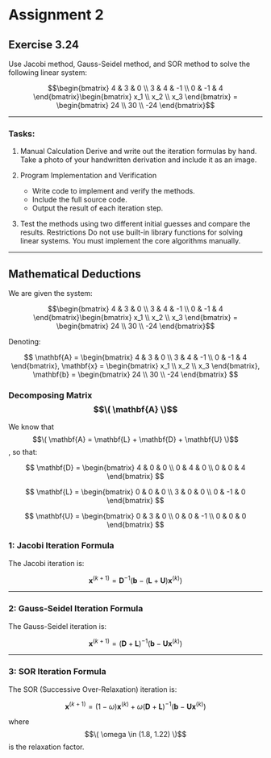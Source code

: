 # Assignment 2

## Exercise 3.24

Use Jacobi method, Gauss-Seidel method, and SOR method to solve the following linear system:

$$\begin{bmatrix}
4 & 3 & 0 \\
3 & 4 & -1 \\
0 & -1 & 4
\end{bmatrix}\begin{bmatrix}
x_1 \\ x_2 \\ x_3
\end{bmatrix} = \begin{bmatrix}
24 \\ 30 \\ -24
\end{bmatrix}$$

---

### Tasks:

1. Manual Calculation
   Derive and write out the iteration formulas by hand. Take a photo of your handwritten derivation and include it as an image.

2. Program Implementation and Verification
   - Write code to implement and verify the methods.
   - Include the full source code.
   - Output the result of each iteration step.

1. Test the methods using two different initial guesses and compare the results.
   Restrictions Do not use built-in library functions for solving linear systems. You must implement the core algorithms manually.

---

## Mathematical Deductions

We are given the system:

$$\begin{bmatrix}
4 & 3 & 0 \\
3 & 4 & -1 \\
0 & -1 & 4
\end{bmatrix}\begin{bmatrix}
x_1 \\ x_2 \\ x_3
\end{bmatrix} = \begin{bmatrix}
24 \\ 30 \\ -24
\end{bmatrix}$$

Denoting:

$$
\mathbf{A} = \begin{bmatrix}
4 & 3 & 0 \\
3 & 4 & -1 \\
0 & -1 & 4
\end{bmatrix}, 
\mathbf{x} = \begin{bmatrix}
x_1 \\ x_2 \\ x_3
\end{bmatrix},
\mathbf{b} = \begin{bmatrix}
24 \\ 30 \\ -24
\end{bmatrix}
$$

### Decomposing Matrix $$\( \mathbf{A} \)$$

We know that $$\( \mathbf{A} = \mathbf{L} + \mathbf{D} + \mathbf{U} \)$$, so that:


$$
\mathbf{D} = \begin{bmatrix}
4 & 0 & 0 \\
0 & 4 & 0 \\
0 & 0 & 4
\end{bmatrix}
$$

$$
\mathbf{L} = \begin{bmatrix}
0 & 0 & 0 \\
3 & 0 & 0 \\
0 & -1 & 0
\end{bmatrix}
$$

$$
\mathbf{U} = \begin{bmatrix}
0 & 3 & 0 \\
0 & 0 & -1 \\
0 & 0 & 0
\end{bmatrix}
$$

### 1: Jacobi Iteration Formula

The Jacobi iteration is:

$$
\mathbf{x}^{(k+1)} = \mathbf{D}^{-1} \left( \mathbf{b} - (\mathbf{L} + \mathbf{U}) \mathbf{x}^{(k)} \right)
$$

---

### 2: Gauss-Seidel Iteration Formula

The Gauss-Seidel iteration is:

$$
\mathbf{x}^{(k+1)} = (\mathbf{D} + \mathbf{L})^{-1} \left( \mathbf{b} - \mathbf{U} \mathbf{x}^{(k)} \right)
$$

---

### 3: SOR Iteration Formula

The SOR (Successive Over-Relaxation) iteration is:

$$
\mathbf{x}^{(k+1)} = (1 - \omega)\mathbf{x}^{(k)} + \omega (\mathbf{D} + \mathbf{L})^{-1} \left( \mathbf{b} - \mathbf{U} \mathbf{x}^{(k)} \right)
$$

where $$\( \omega \in (1.8, 1.22) \)$$ is the relaxation factor.
